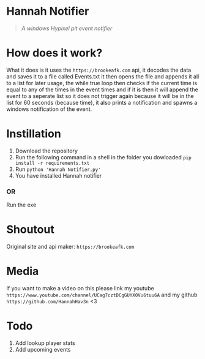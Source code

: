 # Hannah Notifier
> *A windows Hypixel pit event notifier*

# How does it work?
What it does is it uses the `https://brookeafk.com` api, it decodes the data and saves it to a file called Events.txt
it then opens the file and appends it all to a list for later usage, the while true loop then checks if the current time
is equal to any of the times in the event times and if it is then it will append the event to a seperate list so it does
not trigger again because it will be in the list for 60 seconds (because time), it also prints a notification and spawns
a windows notification of the event.

# Instillation
1. Download the repository
2. Run the following command in a shell in the folder you dowloaded `pip install -r requirements.txt`
3. Run `python 'Hannah Notifier.py'`
4. You have installed Hannah notifier

### OR

Run the exe

# Shoutout
Original site and api maker: `https://brookeafk.com`

# Media
If you want to make a video on this please link my youtube `https://www.youtube.com/channel/UCag7cztDCgGUYX0Vu6tuu6A`
and my github `https://github.com/HannahHav3n` <3

# Todo
1. Add lookup player stats
2. Add upcoming events
